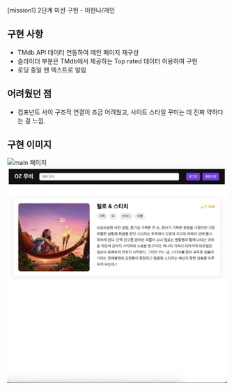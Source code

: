 [mission1] 2단계 미션 구현 - 이한나/개인

## 구현 사항

- TMdb API 데이터 연동하여 메인 페이지 재구성
- 슬라이더 부분은 TMdb에서 제공하는 Top rated 데이터 이용하여 구현
- 로딩 중일 땐 텍스트로 알림

## 어려웠던 점

- 컴포넌트 사이 구조적 연결이 조금 어려웠고, 사이트 스타일 꾸미는 데 진짜 약하다는 걸 느낌.

## 구현 이미지

<img src="https://raw.githubusercontent.com/hannalee7222/oz_react_mini_12/93631d28cdb6cec803ea83536a7f23a8ffd1aefa/movie-info/public/images/MainPage_2%EC%9D%BC%EC%B0%A8.png" alt="main 페이지" width="600" />
<img src="https://raw.githubusercontent.com/hannalee7222/oz_react_mini_12/93631d28cdb6cec803ea83536a7f23a8ffd1aefa/movie-info/public/images/DetailPage_2%EC%9D%BC%EC%B0%A8.png" alt="detail 페이지" width="600" />
